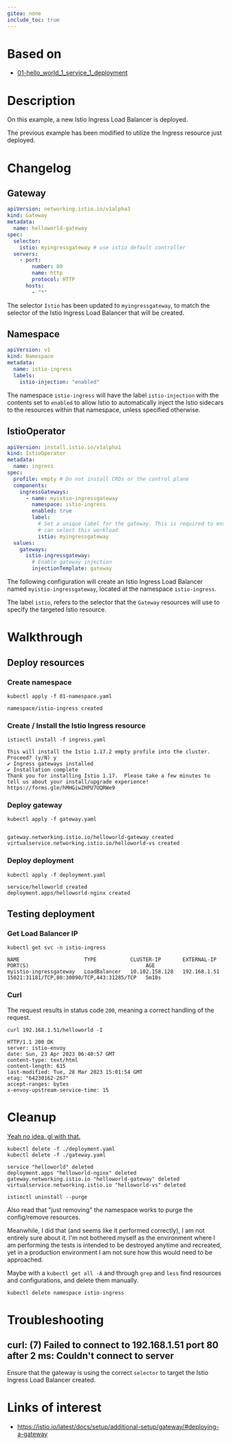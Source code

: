 ```yaml
---
gitea: none
include_toc: true
---
```



# Based on

- [01-hello_world_1_service_1_deployment](../../01-Simple/01-hello_world_1_service_1_deployment)

# Description

On this example, a new Istio Ingress Load Balancer is deployed.

The previous example has been modified to utilize the Ingress resource just deployed.

# Changelog

## Gateway

```yaml
apiVersion: networking.istio.io/v1alpha3
kind: Gateway
metadata:
  name: helloworld-gateway
spec:
  selector:
    istio: myingressgateway # use istio default controller
  servers:
    - port:
        number: 80
        name: http
        protocol: HTTP
      hosts:
        - "*"
```

The selector `Istio` has been updated to `myingressgateway`, to match the selector of the Istio Ingress Load Balancer that will be created.

## Namespace

```yaml
apiVersion: v1
kind: Namespace
metadata:
  name: istio-ingress
  labels:
    istio-injection: "enabled"
```

The namespace `istio-ingress` will have the label `istio-injection` with the contents set to `enabled` to allow Istio to automatically inject the Istio sidecars to the resources within that namespace, unless specified otherwise.

## IstioOperator

```yaml
apiVersion: install.istio.io/v1alpha1
kind: IstioOperator
metadata:
  name: ingress
spec:
  profile: empty # Do not install CRDs or the control plane
  components:
    ingressGateways:
      - name: myistio-ingressgateway
        namespace: istio-ingress
        enabled: true
        label:
          # Set a unique label for the gateway. This is required to ensure Gateways
          # can select this workload
          istio: myingressgateway
  values:
    gateways:
      istio-ingressgateway:
        # Enable gateway injection
        injectionTemplate: gateway
```

The following configuration will create an Istio Ingress Load Balancer named `myistio-ingressgateway`, located at the namespace `istio-ingress`.

The label `istio`, refers to the selector that the `Gateway` resources will use to specify the targeted Istio resource.

# Walkthrough

## Deploy resources

### Create namespace

```shell
kubectl apply -f 01-namespace.yaml
```
```text
namespace/istio-ingress created
```

### Create / Install the Istio Ingress resource


```shell
istioctl install -f ingress.yaml
```
```text
This will install the Istio 1.17.2 empty profile into the cluster. Proceed? (y/N) y
✔ Ingress gateways installed                                                                                                                                                                                                          
✔ Installation complete                                                                                                                                                                                                               
Thank you for installing Istio 1.17.  Please take a few minutes to tell us about your install/upgrade experience!  https://forms.gle/hMHGiwZHPU7UQRWe9
```

### Deploy gateway

```shell
kubectl apply -f gateway.yaml
```
```text
 
gateway.networking.istio.io/helloworld-gateway created
virtualservice.networking.istio.io/helloworld-vs created
```

### Deploy deployment

```shell
kubectl apply -f deployment.yaml
```
```text
service/helloworld created
deployment.apps/helloworld-nginx created
```

## Testing deployment

### Get Load Balancer IP

```shell
kubectl get svc -n istio-ingress
```
```text
NAME                     TYPE           CLUSTER-IP       EXTERNAL-IP    PORT(S)                                      AGE
myistio-ingressgateway   LoadBalancer   10.102.158.128   192.168.1.51   15021:31181/TCP,80:30090/TCP,443:31285/TCP   5m10s
```

### Curl

The request results in status code `200`, meaning a correct handling of the request.

```shell
curl 192.168.1.51/helloworld -I
```
```text
HTTP/1.1 200 OK
server: istio-envoy
date: Sun, 23 Apr 2023 06:40:57 GMT
content-type: text/html
content-length: 615
last-modified: Tue, 28 Mar 2023 15:01:54 GMT
etag: "64230162-267"
accept-ranges: bytes
x-envoy-upstream-service-time: 15
```
# Cleanup

[Yeah no idea, gl with that.](https://stackoverflow.com/a/55731730)

```shell
kubectl delete -f ./deployment.yaml
kubectl delete -f ./gateway.yaml
```
```text
service "helloworld" deleted
deployment.apps "helloworld-nginx" deleted
gateway.networking.istio.io "helloworld-gateway" deleted
virtualservice.networking.istio.io "helloworld-vs" deleted
```

```shell
istioctl uninstall --purge
```

Also read that "just removing" the namespace works to purge the config/remove resources.

Meanwhile, I did that (and seems like it performed correctly), I am not entirely sure about it. I'm not bothered myself as the environment where I am performing the tests is intended to be destroyed anytime and recreated, yet in a production environment I am not sure how this would need to be approached.

Maybe with a `kubectl get all -A` and through `grep` and `less` find resources and configurations, and delete them manually.

```shell
kubectl delete namespace istio-ingress
```

# Troubleshooting

## curl: (7) Failed to connect to 192.168.1.51 port 80 after 2 ms: Couldn't connect to server

Ensure that the gateway is using the correct `selector` to target the Istio Ingress Load Balancer created.  

# Links of interest

- https://istio.io/latest/docs/setup/additional-setup/gateway/#deploying-a-gateway